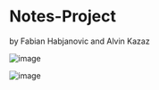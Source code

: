 # Notes-Project
by Fabian Habjanovic and Alvin Kazaz


![image](https://user-images.githubusercontent.com/91656344/232560160-ea4810d6-c1ce-4ce4-8abc-6708984b3b3e.png)


![image](https://user-images.githubusercontent.com/91656344/232560009-be8a96bd-eacf-4166-a73c-068343354b94.png)
